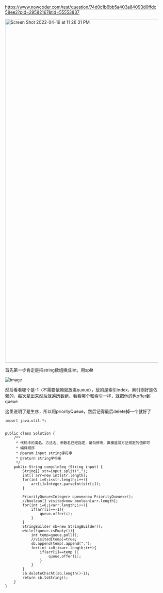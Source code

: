 https://www.nowcoder.com/test/question/74d0c1b6bb5a403a84093d0ffdc58ee2?pid=29582167&tid=55553837

<img width="1129" alt="Screen Shot 2022-04-19 at 11 26 31 PM" src="https://user-images.githubusercontent.com/59748598/164164143-36d54853-fad5-456b-abce-4aef884655f8.png">

首先第一步肯定是把string数组换成int，用split

![image](https://user-images.githubusercontent.com/59748598/164164313-8e97b2f7-c1ef-4d3e-b085-349f162c0968.png)

然后看看哪个是-1（不需要依赖就放进queue），放的是索引index，索引刚好是依赖的，每次拿出来然后就遍历数组，看看哪个和索引一样，就把他的也offer到queue

这里说明了是生序，所以用priorityQueue，然后记得最后delete掉一个就好了

 
```` 
import java.util.*;


public class Solution {
    /**
     * 代码中的类名、方法名、参数名已经指定，请勿修改，直接返回方法规定的值即可
     * 编译顺序
     * @param input string字符串 
     * @return string字符串
     */
    public String compileSeq (String input) {
        String[] str=input.split(",");
        int[] arr=new int[str.length];
        for(int i=0;i<str.length;i++){
            arr[i]=Integer.parseInt(str[i]);
        }
        
        PriorityQueue<Integer> queue=new PriorityQueue<>();
        //boolean[] visited=new boolean[arr.length];
        for(int i=0;i<arr.length;i++){
            if(arr[i]==-1){
                queue.offer(i);
            }
        }
        StringBuilder sb=new StringBuilder();
        while(!queue.isEmpty()){
            int temp=queue.poll();
            //visited[temp]=true;
            sb.append(temp).append(",");
            for(int i=0;i<arr.length;i++){
                if(arr[i]==temp ){
                    queue.offer(i);
                }
            }
        }
        sb.deleteCharAt(sb.length()-1);
        return sb.toString();
    }
}
````




